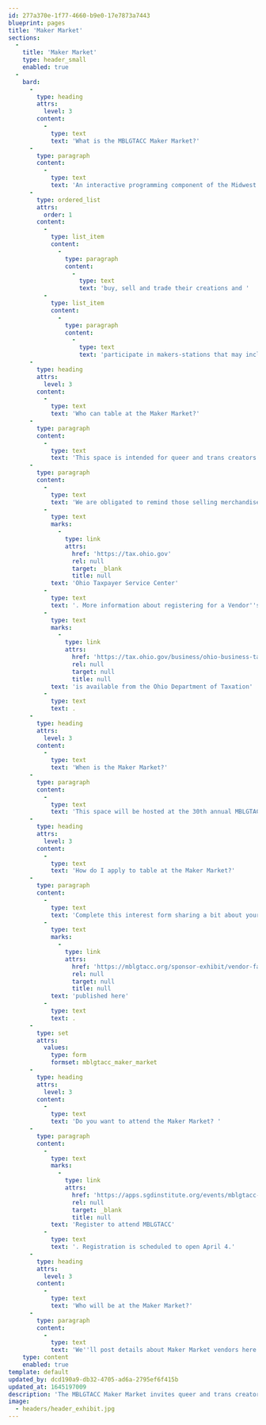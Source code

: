 ```yaml
---
id: 277a370e-1f77-4660-b9e0-17e7873a7443
blueprint: pages
title: 'Maker Market'
sections:
  -
    title: 'Maker Market'
    type: header_small
    enabled: true
  -
    bard:
      -
        type: heading
        attrs:
          level: 3
        content:
          -
            type: text
            text: 'What is the MBLGTACC Maker Market?'
      -
        type: paragraph
        content:
          -
            type: text
            text: 'An interactive programming component of the Midwest Bisexual Lesbian Gay Transgender Asexual College Conference (MBLGTACC), this space invites conference attendees and vendors to'
      -
        type: ordered_list
        attrs:
          order: 1
        content:
          -
            type: list_item
            content:
              -
                type: paragraph
                content:
                  -
                    type: text
                    text: 'buy, sell and trade their creations and '
          -
            type: list_item
            content:
              -
                type: paragraph
                content:
                  -
                    type: text
                    text: 'participate in makers-stations that may include design-your-own-swag tables, prize giveaways, arts and crafts, skill-share demos, and much more! '
      -
        type: heading
        attrs:
          level: 3
        content:
          -
            type: text
            text: 'Who can table at the Maker Market?'
      -
        type: paragraph
        content:
          -
            type: text
            text: 'This space is intended for queer and trans creators to sell/trade or provide demonstrations on a skill, craft or art form. '
      -
        type: paragraph
        content:
          -
            type: text
            text: 'We are obligated to remind those selling merchandise to obtain the appropriate seller''s permit and licenses. Information about Ohio sales and general excise tax is available from the '
          -
            type: text
            marks:
              -
                type: link
                attrs:
                  href: 'https://tax.ohio.gov'
                  rel: null
                  target: _blank
                  title: null
            text: 'Ohio Taxpayer Service Center'
          -
            type: text
            text: '. More information about registering for a Vendor''s License or Seller''s Use Tax Account '
          -
            type: text
            marks:
              -
                type: link
                attrs:
                  href: 'https://tax.ohio.gov/business/ohio-business-taxes/sales-and-use/registration'
                  rel: null
                  target: null
                  title: null
            text: 'is available from the Ohio Department of Taxation'
          -
            type: text
            text: .
      -
        type: heading
        attrs:
          level: 3
        content:
          -
            type: text
            text: 'When is the Maker Market?'
      -
        type: paragraph
        content:
          -
            type: text
            text: 'This space will be hosted at the 30th annual MBLGTACC in Columbus, Ohio, 5:00 - 10:00 p.m. EDT on Friday, October 21, 2022.'
      -
        type: heading
        attrs:
          level: 3
        content:
          -
            type: text
            text: 'How do I apply to table at the Maker Market?'
      -
        type: paragraph
        content:
          -
            type: text
            text: 'Complete this interest form sharing a bit about your work and plan for a table. We''ll be in touch to confirm a table. Rates to reserve a table space are '
          -
            type: text
            marks:
              -
                type: link
                attrs:
                  href: 'https://mblgtacc.org/sponsor-exhibit/vendor-fair-maker-market'
                  rel: null
                  target: null
                  title: null
            text: 'published here'
          -
            type: text
            text: .
      -
        type: set
        attrs:
          values:
            type: form
            formset: mblgtacc_maker_market
      -
        type: heading
        attrs:
          level: 3
        content:
          -
            type: text
            text: 'Do you want to attend the Maker Market? '
      -
        type: paragraph
        content:
          -
            type: text
            marks:
              -
                type: link
                attrs:
                  href: 'https://apps.sgdinstitute.org/events/mblgtacc-2022'
                  rel: null
                  target: _blank
                  title: null
            text: 'Register to attend MBLGTACC'
          -
            type: text
            text: '. Registration is scheduled to open April 4.'
      -
        type: heading
        attrs:
          level: 3
        content:
          -
            type: text
            text: 'Who will be at the Maker Market?'
      -
        type: paragraph
        content:
          -
            type: text
            text: 'We''ll post details about Maker Market vendors here as participants are confirmed.'
    type: content
    enabled: true
template: default
updated_by: dcd190a9-db32-4705-ad6a-2795ef6f415b
updated_at: 1645197009
description: 'The MBLGTACC Maker Market invites queer and trans creators to sell/trade or provide demonstrations on a skill, craft or art form.'
image:
  - headers/header_exhibit.jpg
---
```

